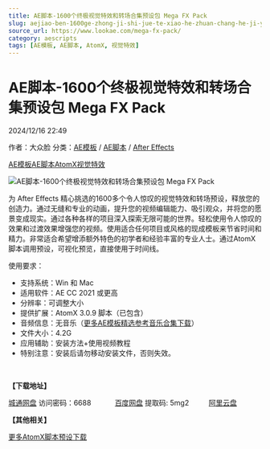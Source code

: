 ```yaml
---
title: AE脚本-1600个终极视觉特效和转场合集预设包 Mega FX Pack
slug: aejiao-ben-1600ge-zhong-ji-shi-jue-te-xiao-he-zhuan-chang-he-ji-yu-she-bao-mega-fx-pack
source_url: https://www.lookae.com/mega-fx-pack/
category: aescripts
tags: [AE模板, AE脚本, AtomX, 视觉特效]
---
```

# AE脚本-1600个终极视觉特效和转场合集预设包 Mega FX Pack

2024/12/16 22:49

作者：大众脸
分类：[AE模板](https://www.lookae.com/after-effects/other-after-effects/) / [AE脚本](https://www.lookae.com/after-effects/aescripts/) / [After Effects](https://www.lookae.com/after-effects/)

[AE模板](https://www.lookae.com/tag/ae%e6%a8%a1%e6%9d%bf/)[AE脚本](https://www.lookae.com/tag/ae%e8%84%9a%e6%9c%ac/)[AtomX](https://www.lookae.com/tag/atomx/)[视觉特效](https://www.lookae.com/tag/%e8%a7%86%e8%a7%89%e7%89%b9%e6%95%88/)

![AE脚本-1600个终极视觉特效和转场合集预设包 Mega FX Pack](https://www.lookae.com/wp-content/uploads/2024/12/50137495.jpg "AE脚本-1600个终极视觉特效和转场合集预设包 Mega FX Pack-LookAE.com")

为 After Effects 精心挑选的1600多个令人惊叹的视觉特效和转场预设，释放您的创造力。通过无缝和专业的动画，提升您的视频编辑能力、吸引观众，并将您的愿景变成现实。通过各种各样的项目深入探索无限可能的世界。轻松使用令人惊叹的效果和过渡效果增强您的视频。使用适合任何项目或风格的现成模板来节省时间和精力。非常适合希望增添额外特色的初学者和经验丰富的专业人士。通过AtomX脚本调用预设，可视化预览，直接使用于时间线。

使用要求：

* 支持系统：Win 和 Mac
* 适用软件：AE CC 2021 或更高
* 分辨率：可调整大小
* 提供扩展：AtomX 3.0.9 脚本（已包含）
* 音频信息：无音乐（[更多AE模板精选参考音乐合集下载](https://item.taobao.com/item.htm?spm=a1z10.1.w4004-2793089344.4.MUvxbV&id=37289930486)）
* 文件大小：4.2G
* 应用辅助：安装方法+使用视频教程
* 特别注意：安装后请勿移动安装文件，否则失效。

[﻿﻿﻿](http://cloud.video.taobao.com/play/u/null/p/1/e/6/t/1/499123781079.mp4)

**【下载地址】**

[城通网盘](https://url70.ctfile.com/f/2827370-1437936109-056850?p=4431) 访问密码：6688            [百度网盘](https://pan.baidu.com/s/1M_9-D-Ee6XVW2Kw4sUTgsQ?pwd=5mg2) 提取码: 5mg2          [阿里云盘](https://www.alipan.com/s/3BoGvkGrD3U)

**【其他相关】**

[更多AtomX脚本预设下载](https://www.lookae.com/tag/atomx/)
